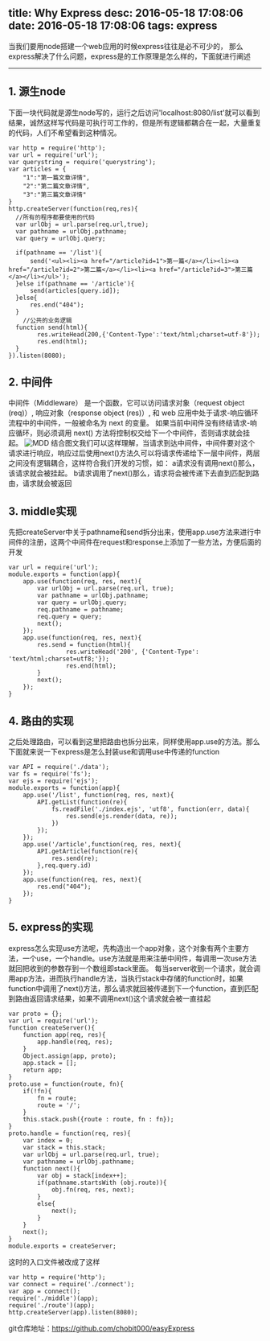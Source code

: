 title: Why Express
desc: 2016-05-18 17:08:06
date: 2016-05-18 17:08:06
tags: express
---


[siyue_2]: ./middle.png "MDD"


<!-- ![][siyue_2] -->
当我们要用node搭建一个web应用的时候express往往是必不可少的， 那么express解决了什么问题，express是的工作原理是怎么样的，下面就进行阐述
<!-- more -->
- - - 

## 1. 源生node
下面一块代码就是源生node写的，运行之后访问'localhost:8080/list'就可以看到结果，诚然这样写代码是可执行可工作的，但是所有逻辑都耦合在一起，大量重复的代码，人们不希望看到这种情况。

	var http = require('http');
	var url = require('url');
	var querystring = require('querystring');
	var articles = {
	    "1":"第一篇文章详情",
	    "2":"第二篇文章详情",
	    "3":"第三篇文章详情"
	}
	http.createServer(function(req,res){
	  //所有的程序都要使用的代码
	  var urlObj = url.parse(req.url,true);
	  var pathname = urlObj.pathname;
	  var query = urlObj.query;

	  if(pathname == '/list'){
	      send('<ul><li><a href="/article?id=1">第一篇</a></li><li><a href="/article?id=2">第二篇</a></li><li><a href="/article?id=3">第三篇</a></li></ul>');
	  }else if(pathname == '/article'){
	      send(articles[query.id]);
	  }else{
	      res.end("404");
	  }
	    //公共的业务逻辑
	  function send(html){
	        res.writeHead(200,{'Content-Type':'text/html;charset=utf-8'});
	        res.end(html);
	  }
	}).listen(8080);

## 2. 中间件

中间件（Middleware） 是一个函数，它可以访问请求对象（request object (req)）, 响应对象（response object (res)）, 和 web 应用中处于请求-响应循环流程中的中间件，一般被命名为 next 的变量。
如果当前中间件没有终结请求-响应循环，则必须调用 next() 方法将控制权交给下一个中间件，否则请求就会挂起。
![][siyue_2]
结合图文我们可以这样理解，当请求到达中间件，中间件要对这个请求进行响应，响应过后使用next()方法久可以将请求传递给下一层中间件，两层之间没有逻辑耦合，这样符合我们开发的习惯，如：
a请求没有调用next()那么，该请求就会被挂起。
b请求调用了next()那么，请求将会被传递下去直到匹配到路由，请求就会被返回

## 3. middle实现
先把createServer中关于pathname和send拆分出来，使用app.use方法来进行中间件的注册，这两个中间件在request和response上添加了一些方法，方便后面的开发

	var url = require('url');
	module.exports = function(app){
		app.use(function(req, res, next){
			var urlObj = url.parse(req.url, true);
			var pathname = urlObj.pathname;
			var query = urlObj.query;
			req.pathname = pathname;
			req.query = query;
			next();
		});
		app.use(function(req, res, next){
			res.send = function(html){
					res.writeHead('200', {'Content-Type': 'text/html;charset=utf8;'});
					res.end(html);
			}
			next();
		});
	}

## 4. 路由的实现
之后处理路由，可以看到这里把路由也拆分出来，同样使用app.use的方法。那么下面就来说一下express是怎么封装use和调用use中传递的function

	var API = require('./data');
	var fs = require('fs');
	var ejs = require('ejs');
	module.exports = function(app){
		app.use('/list', function(req, res, next){
			API.getList(function(re){
				fs.readFile('./index.ejs', 'utf8', function(err, data){		
					res.send(ejs.render(data, re));
				})
			});	
		});
		app.use('/article',function(req, res, next){		
			API.getArticle(function(re){
				res.send(re);
			},req.query.id)
		});
		app.use(function(req, res, next){
			res.end("404");
		});
	}

## 5. express的实现
express怎么实现use方法呢，先构造出一个app对象，这个对象有两个主要方法，一个use，一个handle。use方法就是用来注册中间件，每调用一次use方法就回把收到的参数存到一个数组即stack里面。 每当server收到一个请求，就会调用app方法，进而执行handle方法，当执行stack中存储的function时，如果function中调用了next()方法，那么请求就回被传递到下一个function，直到匹配到路由返回请求结果，如果不调用next()这个请求就会被一直挂起

	var proto = {};
	var url = require('url');
	function createServer(){
		function app(req, res){
			app.handle(req, res);
		}
		Object.assign(app, proto);
		app.stack = [];
		return app;
	}
	proto.use = function(route, fn){
		if(!fn){
			fn = route;
			route = '/';
		}
		this.stack.push({route : route, fn : fn});
	}
	proto.handle = function(req, res){
		var index = 0;
		var stack = this.stack;
		var urlObj = url.parse(req.url, true);
		var pathname = urlObj.pathname;
		function next(){
			var obj = stack[index++];
			if(pathname.startsWith (obj.route)){
				obj.fn(req, res, next);
			}
			else{
				next();
			}	
		}
		next();
	}
	module.exports = createServer;

这时的入口文件被改成了这样

	var http = require('http');
	var connect = require('./connect');
	var app = connect();
	require('./middle')(app);
	require('./route')(app);
	http.createServer(app).listen(8080);

git仓库地址：https://github.com/chobit000/easyExpress
